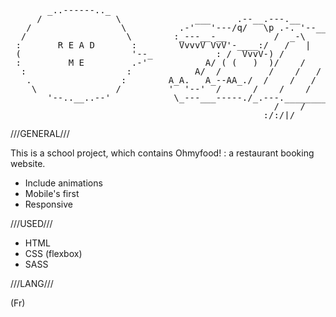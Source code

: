 <pre style="line-height:1em">
      
       _..------.._
     /              \              ___     .--__.---.__
   /                 \          .-'   '---/q/   \p .-. '--__/\-/\-/\
  /                   \        :_---__-__         /  _-\    /\ ^  ^
 :       R E A D       :        VvvvV VvV'-____:/   /   |   .
 (                     '--_            : /  VvvV-) /        :     .--
 :         M E         .-'           A/ ( (   )  )/    /         /
  :                   :            A/  /         /    /   /     /
   .                 :        A_A.   A_--AA_./  /    /   /     /
    \               /         '  '--'  /      /    /    /     :
       '--..__..--'            \_---___-----./_.---.__________|   /
                                                  /    /      /    :
                                                :/:/|/      :/:/|/</pre>

///GENERAL///

This is a school project, which contains Ohmyfood! : a restaurant booking website.

- Include animations
- Mobile's first
- Responsive

///USED///

- HTML
- CSS (flexbox)
- SASS

///LANG///

(Fr)
